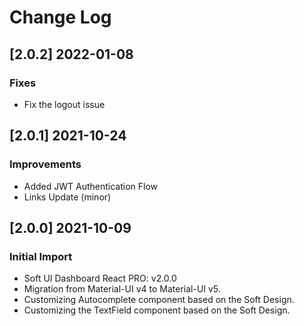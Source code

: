 # Change Log

## [2.0.2] 2022-01-08
### Fixes

- Fix the logout issue

## [2.0.1] 2021-10-24
### Improvements

- Added JWT Authentication Flow
- Links Update (minor)

## [2.0.0] 2021-10-09
### Initial Import

- Soft UI Dashboard React PRO: v2.0.0
- Migration from Material-UI v4 to Material-UI v5.
- Customizing Autocomplete component based on the Soft Design.
- Customizing the TextField component based on the Soft Design.

